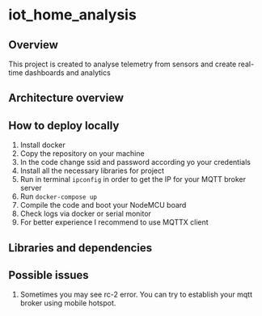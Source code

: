 # iot_home_analysis
## Overview
This project is created to analyse telemetry from sensors and create real-time dashboards and analytics
## Architecture overview
## How to deploy locally
1. Install docker
2. Copy the repository on your machine
3. In the code change ssid and password according yo your credentials
4. Install all the necessary libraries for project
5. Run in terminal ```ipconfig``` in order to get the IP for your MQTT broker server
6. Run ```docker-compose up```
7. Compile the code and boot your NodeMCU board
8. Check logs via docker or serial monitor
9. For better experience I recommend to use MQTTX client
## Libraries and dependencies
## Possible issues
1. Sometimes you may see rc-2 error. You can try to establish your mqtt broker using mobile hotspot.
